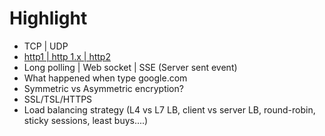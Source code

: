 # Highlight
+ TCP | UDP
+ [http1 | http 1.x | http2](https://viblo.asia/p/tong-quan-http2-aWj53OEQ56m)
+ Long polling | Web socket | SSE (Server sent event)
+ What happened when type google.com
+ Symmetric vs Asymmetric encryption?
+ SSL/TSL/HTTPS
+ Load balancing strategy (L4 vs L7 LB, client vs server LB, round-robin, sticky sessions, least buys....)




